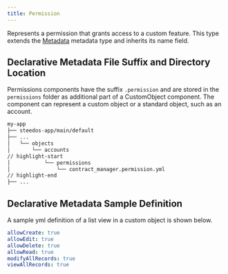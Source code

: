 ```yaml
---
title: Permission
---
```


Represents a permission that grants access to a custom feature. This type extends the [Metadata](../metadata) metadata type and inherits its name field.

## Declarative Metadata File Suffix and Directory Location

Permissions components have the suffix `.permission` and are stored in the `permissions` folder as additional part of a CustomObject component. The component can represent a custom object or a standard object, such as an account.

```sh
my-app
├── steedos-app/main/default
├── ...
│   └── objects
│       └── accounts
// highlight-start
│           └── permissions
│               └── contract_manager.permission.yml
// highlight-end
├── ...
```

## Declarative Metadata Sample Definition

A sample yml definition of a list view in a custom object is shown below.

```yml title="my-app/steedos-app/main/default/objects/accounts/permissions/contract_manager.permission.yml"
allowCreate: true
allowEdit: true
allowDelete: true
allowRead: true
modifyAllRecords: true
viewAllRecords: true
```
